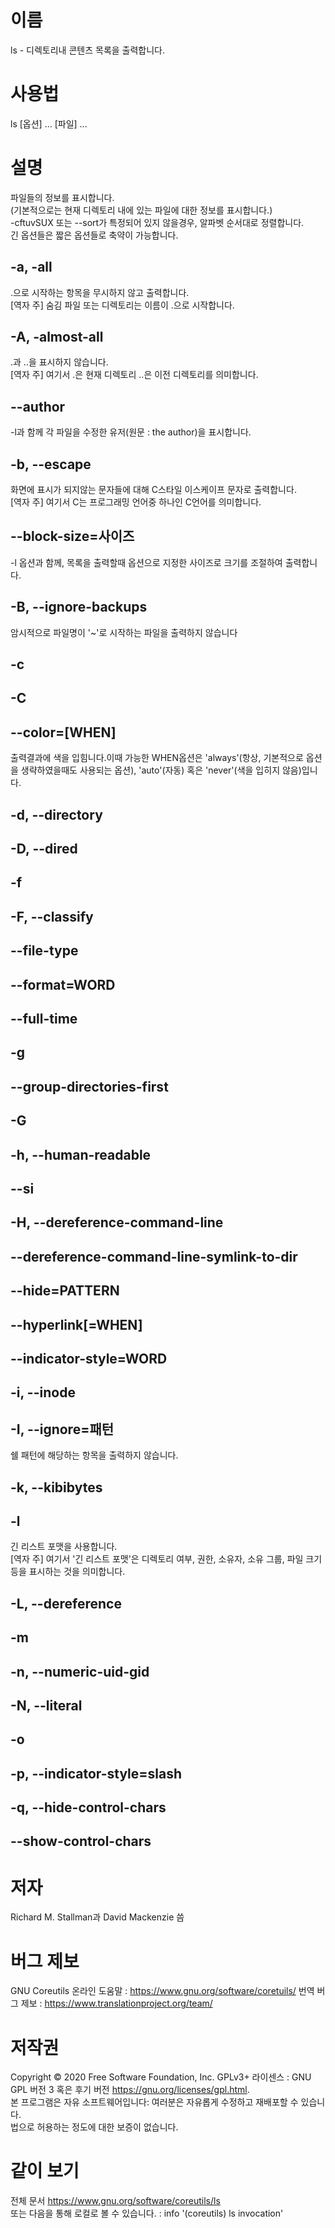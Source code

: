# 이름
ls - 디렉토리내 콘텐츠 목록을 출력합니다.

# 사용법
ls [옵션] ... [파일] ...

# 설명
파일들의 정보를 표시합니다.  
(기본적으로는 현재 디렉토리 내에 있는 파일에 대한 정보를 표시합니다.)  
-cftuvSUX 또는 --sort가 특정되어 있지 않을경우,  알파벳 순서대로 정렬합니다.  
긴 옵션들은 짧은 옵션들로 축약이 가능합니다.  

## -a, -all
.으로 시작하는 항목을 무시하지 않고 출력합니다.  
[역자 주] 숨김 파일 또는 디렉토리는 이름이 .으로 시작합니다.

## -A, -almost-all
.과 ..을 표시하지 않습니다.  
[역자 주] 여기서 .은 현재 디렉토리 ..은 이전 디렉토리를 의미합니다.

## --author
-l과 함께 각 파일을 수정한 유저(원문 : the author)을 표시합니다.

## -b, --escape
화면에 표시가 되지않는 문자들에 대해 C스타일 이스케이프 문자로 출력합니다.  
[역자 주] 여기서 C는 프로그래밍 언어중 하나인 C언어를 의미합니다. 

## --block-size=사이즈
-l 옵션과 함께, 목록을 출력할때 옵션으로 지정한 사이즈로 크기를 조절하여 출력합니다.

## -B, --ignore-backups
암시적으로 파일명이 '~'로 시작하는 파일을 출력하지 않습니다
 
## -c

## -C

## --color=[WHEN]
출력결과에 색을 입힘니다.이때 가능한 WHEN옵션은 'always'(항상, 기본적으로 옵션을 생략하였을때도 사용되는 옵션), 'auto'(자동) 혹은 'never'(색을 입히지 않음)입니다.

## -d, --directory


## -D, --dired

## -f

## -F, --classify

## --file-type

## --format=WORD

## --full-time

## -g

## --group-directories-first

## -G

## -h, --human-readable

## --si

## -H, --dereference-command-line

## --dereference-command-line-symlink-to-dir

## --hide=PATTERN

## --hyperlink[=WHEN]

## --indicator-style=WORD

## -i, --inode

## -I, --ignore=패턴
쉘 패턴에 해당하는 항목을 출력하지 않습니다.
## -k, --kibibytes 

## -l 
긴 리스트 포맷을 사용합니다.  
[역자 주] 여기서 '긴 리스트 포맷'은 디렉토리 여부, 권한, 소유자, 소유 그룹, 파일 크기 등을 표시하는 것을 의미합니다.

## -L, --dereference

## -m 

## -n, --numeric-uid-gid

## -N, --literal

## -o

## -p, --indicator-style=slash

## -q, --hide-control-chars

## --show-control-chars

# 저자
Richard M. Stallman과 David Mackenzie 씀

# 버그 제보
GNU Coreutils 온라인 도움말 : <https://www.gnu.org/software/coretuils/>
번역 버그 제보 : <https://www.translationproject.org/team/>

# 저작권
Copyright © 2020 Free Software Foundation, Inc. GPLv3+ 라이센스 : GNU GPL 버전 3 혹은 후기 버전 <https://gnu.org/licenses/gpl.html>.  
본 프로그램은 자유 소프트웨어입니다: 여러분은 자유롭게 수정하고 재배포할 수 있습니다.  
법으로 허용하는 정도에 대한 보증이 없습니다.
# 같이 보기
전체 문서 <https://www.gnu.org/software/coreutils/ls>  
또는 다음을 통해 로컬로 볼 수 있습니다. : info '(coreutils) ls invocation'
